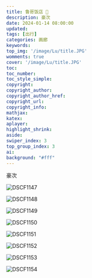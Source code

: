 ```yaml
---
title: 鲁哥饭店 🤤
description: 豪次
date: 2024-01-14 08:00:00
updated:
tags: [出行]
categories: 画廊
keywords: 
top_img: '/image/Lu/title.JPG'
womments: true
cover: '/image/Lu/title.JPG'
toc:
toc_number:
toc_style_simple:
copyright: 
copyright_author:
copyright_author_href:
copyright_url:
copyright_info:
mathjax:
katex:
aplayer:
highlight_shrink:
aside:
swiper_index: 3
top_group_index: 3
ai: 
background: "#fff"
---
```


豪次
<!-- more -->
![DSCF1147](/image/Lu/DSCF1147.JPG)

![DSCF1148](/image/Lu/DSCF1148.JPG)

![DSCF1149](/image/Lu/DSCF1149.JPG)

![DSCF1150](/image/Lu/DSCF1150.JPG)

![DSCF1151](/image/Lu/DSCF1151.JPG)

![DSCF1152](/image/Lu/DSCF1152.JPG)

![DSCF1153](/image/Lu/DSCF1153.JPG)

![DSCF1154](/image/Lu/DSCF1154.JPG)
